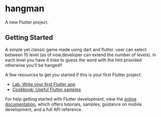 # hangman

A new Flutter project.

## Getting Started

A simple yet classic game made using dart and flutter.
user can select between 15 level (as of now,developer can extend the number of levels).
in each level you have 4 tries to guess the word with the hint provided otherwise you'll be hanged!!


A few resources to get you started if this is your first Flutter project:

- [Lab: Write your first Flutter app](https://docs.flutter.dev/get-started/codelab)
- [Cookbook: Useful Flutter samples](https://docs.flutter.dev/cookbook)

For help getting started with Flutter development, view the
[online documentation](https://docs.flutter.dev/), which offers tutorials,
samples, guidance on mobile development, and a full API reference.
